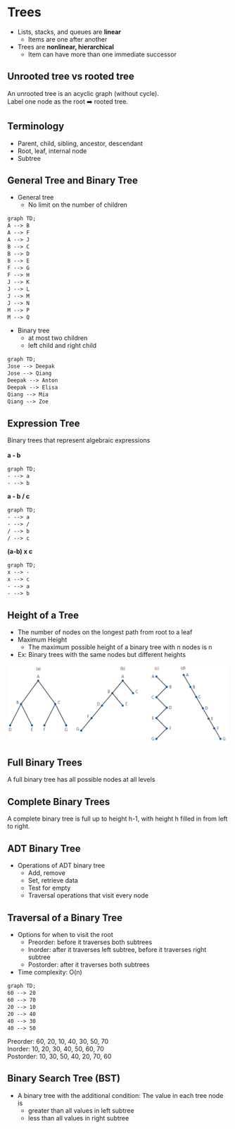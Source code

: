 # Trees
- Lists, stacks, and queues are **linear**
  - Items are one after another
- Trees are **nonlinear, hierarchical**
  - Item can have more than one immediate successor
 
## Unrooted tree vs rooted tree
<p>
An unrooted tree is an acyclic graph (without cycle).
<br>
Label one node as the root ➡️ rooted tree.
</p>

## Terminology
- Parent, child, sibling, ancestor, descendant
- Root, leaf, internal node
- Subtree

## General Tree and Binary Tree
- General tree
  - No limit on the number of children
 
```mermaid
graph TD;
A --> B
A --> F
A --> J
B --> C
B --> D
B --> E
F --> G
F --> H
J --> K
J --> L
J --> M
J --> N
M --> P
M --> Q
```
- Binary tree
  - at most two children
  - left child and right child

```mermaid
graph TD;
Jose --> Deepak
Jose --> Qiang
Deepak --> Anton
Deepak --> Elisa
Qiang --> Mia
Qiang --> Zoe
```

## Expression Tree
Binary trees that represent algebraic expressions
<br>
<br>
**a - b**
```mermaid
graph TD;
- --> a
- --> b
```
**a - b / c**
```mermaid
graph TD;
- --> a
- --> /
/ --> b
/ --> c
```
**(a-b) x c**
```mermaid
graph TD;
x --> -
x --> c
- --> a
- --> b
```

## Height of a Tree
- The number of nodes on the longest path from root to a leaf
- Maximum Height
  - The maximum possible height of a binary tree with n nodes is n
- Ex: Binary trees with the same nodes but different heights

![height](treeheight.png)


## Full Binary Trees
A full binary tree has all possible nodes at all levels

## Complete Binary Trees
A complete binary tree is full up to height h-1, with height h filled in from left to right.

## ADT Binary Tree
- Operations of ADT binary tree
  - Add, remove
  - Set, retrieve data
  - Test for empty
  - Traversal operations that visit every node

## Traversal of a Binary Tree
- Options for when to visit the root
  - Preorder: before it traverses both subtrees
  - Inorder: after it traverses left subtree, before it traverses right subtree
  - Postorder: after it traverses both subtrees
- Time complexity: O(n)
  
```mermaid
graph TD;
60 --> 20
60 --> 70
20 --> 10
20 --> 40
40 --> 30
40 --> 50
```
Preorder: 60, 20, 10, 40, 30, 50, 70
<br>
Inorder: 10, 20, 30, 40, 50, 60, 70
<br>
Postorder: 10, 30, 50, 40, 20, 70, 60

## Binary Search Tree (BST)
- A binary tree with the additional condition: The value in each tree node is
  - greater than all values in left subtree
  - less than all values in right subtree
